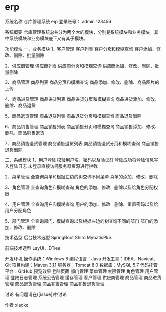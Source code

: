 # erp
系统名称
仓库管理系统 erp 登录账号： admin 123456

系统概要
仓库管理系统总共分为两个大的模块，分别是系统模块和业务模块。其中系统模块和业务模块底下又有其子模块。

功能模块
一、业务模块
1、客户管理
客户列表
客户分页和模糊查询
客户添加、修改、删除、批量删除

2、供应商管理
供应商列表
供应商分页和模糊查询
供应商添加、修改、删除、批量删除

3、商品管理
商品列表
商品分页和模糊查询
商品添加、修改、删除、商品图片的上传

4、商品进货管理
商品进货列表
商品进货分页和模糊查询
商品进货添加、修改、删除、商品退货

5、商品退货管理
商品退货列表
商品退货分页和模糊查询
商品退货删除

6、商品销售管理
商品销售列表
商品销售分页和模糊查询
商品销售添加、修改、删除、商品销售退货

7、商品销售退货管理
商品销售退货列表
商品销售退货分页和模糊查询
商品销售退货删除

二、系统模块
1、用户登陆
校验用户名、密码以及验证码
登陆成功将登陆信息写入登陆日志
未登录直接访问服务器资源进行拦截

2、菜单管理
全查询菜单和根据左边的树查询不同菜单
菜单的添加、修改、删除

3、角色管理
全查询角色和模糊查询
角色的添加、修改、删除以及给角色分配权限

4、用户管理
全查询用户和模糊查询
用户的添加、修改、删除、重置密码以及给用户分配角色

5、部门管理
全查询部门、模糊查询以及根据左边的树查询不同的部门
部门的添加、修改、删除

技术选型
后台技术选型
SpringBoot
Shiro
MybatisPlus


前端技术选型
LayUI、DTree


开发环境
操作系统：Windows 8
编程语言：Java
开发工具：IDEA、Navicat、Git
项目构建：Maven 3.1.1
服务器：Tomcat 8.0
数据库：MySQL 5.7
代码托管平台：GitHub
预览效果
登陆页面  部门管理  菜单管理  权限管理  角色管理  用户管理  登陆日志管理  系统公告管理  缓存管理  客户管理  供应商管理  商品管理  商品进货管理  商品退货管理  商品销售管理  商品销售退货管理 

讨论
有问题请在([issue])中讨论

作者
xiaoke
